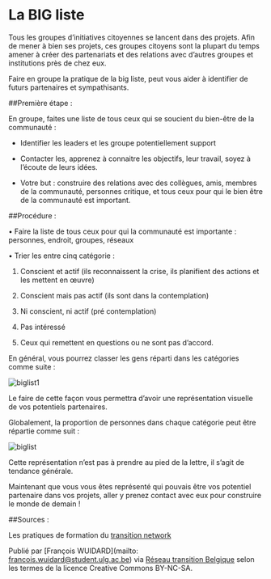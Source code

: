 # La BIG liste

Tous les groupes d’initiatives citoyennes se lancent dans des projets. Afin de mener à bien ses projets, ces groupes citoyens sont la plupart du temps amener à créer des partenariats et des relations avec d’autres groupes et institutions près de chez eux. 

Faire en groupe la pratique de la big liste, peut vous aider à identifier de futurs partenaires et sympathisants. 

##Première étape : 

En groupe, faites une liste de tous ceux qui se soucient du bien-être de la communauté : 

-	Identifier les leaders et les groupe potentiellement support 

-	Contacter les, apprenez à connaitre les objectifs, leur travail, soyez à l’écoute de leurs idées.

-	Votre but : construire des relations avec des collègues, amis, membres de la communauté, personnes critique, et tous ceux pour qui le bien être de la communauté est important. 

##Procédure : 

•	Faire la liste de tous ceux pour qui la communauté est importante : personnes, endroit, groupes, réseaux

•	Trier les entre cinq catégorie : 

1)	Conscient et actif (ils reconnaissent la crise, ils planifient des actions et les mettent en œuvre)

2)	Conscient mais pas actif (ils sont dans la contemplation) 

3)	Ni conscient, ni actif (pré contemplation) 

4)	Pas intéressé

5)	Ceux qui remettent en questions ou ne sont pas d’accord. 

En général, vous pourrez classer les gens réparti dans les catégories comme suite : 

![biglist1](https://lh3.googleusercontent.com/SGpWJ4ply7OdwMLu3V25SXkeZjwrIU9-WpowDzsUcw=w370-h207-p-no)

Le faire de cette façon vous permettra d’avoir une représentation visuelle de vos potentiels partenaires. 

Globalement, la proportion de personnes dans chaque catégorie peut être répartie comme suit : 

![biglist](https://lh3.googleusercontent.com/aOSyRaTZ-LtAPTGfsoE5_mfUNmfzejxSnDUQnKX2vw=w325-h207-p-no)

Cette représentation n’est pas à prendre au pied de la lettre, il s’agit de tendance générale. 

Maintenant que vous vous êtes représenté qui pouvais être vos potentiel partenaire dans vos projets, aller y prenez contact avec eux pour construire le monde de demain ! 

##Sources : 

Les pratiques de formation du [transition network](https://www.transitionnetwork.org/)

Publié par [François WUIDARD](mailto: francois.wuidard@student.ulg.ac.be) via [Réseau transition Belgique]( http://www.reseautransition.be/) selon les termes de la licence Creative Commons BY-NC-SA. 
